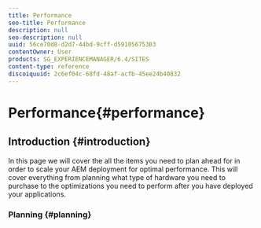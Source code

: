 ```yaml
---
title: Performance
seo-title: Performance
description: null
seo-description: null
uuid: 56ce70d8-d2d7-44bd-9cff-d59105675303
contentOwner: User
products: SG_EXPERIENCEMANAGER/6.4/SITES
content-type: reference
discoiquuid: 2c6ef04c-68fd-48af-acfb-45ee24b40832
---
```


# Performance{#performance}

## Introduction {#introduction}

In this page we will cover the all the items you need to plan ahead for in order to scale your AEM deployment for optimal performance. This will cover everything from planning what type of hardware you need to purchase to the optimizations you need to perform after you have deployed your applications.

### Planning {#planning}

